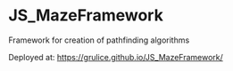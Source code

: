 # JS_MazeFramework
Framework for creation of pathfinding algorithms

Deployed at: https://grulice.github.io/JS_MazeFramework/
